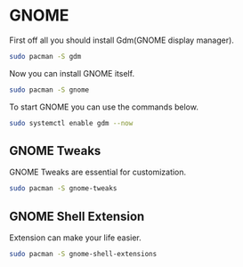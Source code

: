 # GNOME
First off all you should install Gdm(GNOME display manager).
```bash
sudo pacman -S gdm
```
Now you can install GNOME itself.
```bash
sudo pacman -S gnome
```
To start GNOME you can use the commands below.
```bash
sudo systemctl enable gdm --now
```
## GNOME Tweaks
GNOME Tweaks are essential for customization.
```bash
sudo pacman -S gnome-tweaks
```
## GNOME Shell Extension
Extension can make your life easier.
```bash
sudo pacman -S gnome-shell-extensions
```
